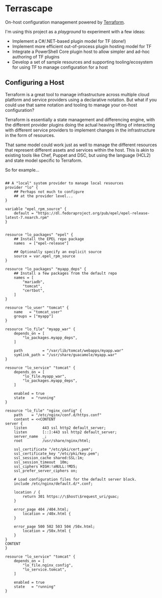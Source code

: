 # Terrascape

On-host configuration management powered by [Terraform](https://github.com/hashicorp/terraform).

I'm using this project as a _playground_ to experiment with a few ideas:

* Implement a C#/.NET-based plugin model for TF (done!)
* Implement more efficient out-of-process plugin hosting model for TF
* Integrate a PowerShell Core plugin host to allow simpler and ad-hoc authoring of TF plugins
* Develop a set of sample resources and supporting tooling/ecosystem for using TF to manage configuration for a host

## Configuring a Host

Terraform is a great tool to manage infrastructure across multiple cloud platform and service providers using a declarative notation.  But what if you could use that same notation and tooling to manage your on-host configuration?

Terraform is essentially a state management and differencing engine, with the different provider plugins doing the actual heaving lifting of interacting with different service providers to implement changes in the infrastructure in the form of resources.

That same model could work just as well to manage the different resources that represent different assets and services within the host.  This is akin to existing tools like Chef, Puppet and DSC, but using the language (HCL2) and state model specific to Terraform.

So for example...

```hcl

## A "local" system provider to manage local resources
provider "lo" {
    ## Perhaps not much to configure
    ## at the provider level...
}

variable "epel_rpm_source" {
    default = "https://dl.fedoraproject.org/pub/epel/epel-release-latest-7.noarch.rpm"
}


resource "lo_packages" "epel" {
    ## Install the EPEL repo package
    names  = ["epel-release"]

    ## Optionally specify an explicit source
    source = var.epel_rpm_source
}

resource "lo_packages" "myapp_deps" {
    ## Install a few packages from the default repo
    names = [
        "mariadb",
        "tomcat",
        "certbot",
    ]
}

resource "lo_user" "tomcat" {
    name   = "tomcat_user"
    groups = ["myapp"]
}

resource "lo_file" "myapp_war" {
    depends_on = [
        "lo_packages.myapp_deps",
    ]

    path         = "/var/lib/tomcat/webapps/myapp.war"
    symlink_path = "/usr/share/guacamole/myapp.war"
}

resource "lo_service" "tomcat" {
    depends_on = [
        "lo_file.myapp_war",
        "lo_packages.myapp_deps",
    ]

    enabled = true
    state   = "running"
}

resource "lo_file" "nginx_config" {
    path    = "/etc/nginx/conf.d/https.conf"
    content = <<CONTENT
server {
    listen       443 ssl http2 default_server;
    listen       [::]:443 ssl http2 default_server;
    server_name  _;
    root         /usr/share/nginx/html;

    ssl_certificate "/etc/pki/cert.pem";
    ssl_certificate_key "/etc/pki/key.pem";
    ssl_session_cache shared:SSL:1m;
    ssl_session_timeout  10m;
    ssl_ciphers HIGH:!aNULL:!MD5;
    ssl_prefer_server_ciphers on;

    # Load configuration files for the default server block.
    include /etc/nginx/default.d/*.conf;

    location / {
        return 301 https://\$host\$request_uri/guac;
    }

    error_page 404 /404.html;
        location = /40x.html {
    }

    error_page 500 502 503 504 /50x.html;
        location = /50x.html {
    }
}
CONTENT
}

resource "lo_service" "tomcat" {
    depends_on = [
        "lo_file.nginx_config",
        "lo_service.tomcat",
    ]

    enabled = true
    state   = "running"
}

```